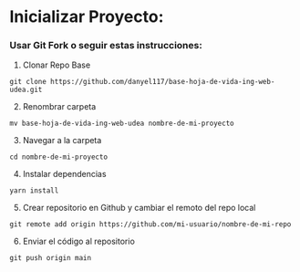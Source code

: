 # Inicializar Proyecto:

### Usar Git Fork o seguir estas instrucciones:

1. Clonar Repo Base

`git clone https://github.com/danyel117/base-hoja-de-vida-ing-web-udea.git`

2. Renombrar carpeta

`mv base-hoja-de-vida-ing-web-udea nombre-de-mi-proyecto`

3. Navegar a la carpeta

`cd nombre-de-mi-proyecto`

4. Instalar dependencias

`yarn install`

5. Crear repositorio en Github y cambiar el remoto del repo local

`git remote add origin https://github.com/mi-usuario/nombre-de-mi-repo`

6. Enviar el código al repositorio

`git push origin main`
